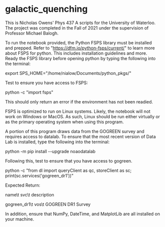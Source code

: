 # galactic_quenching

This is Nicholas Owens' Phys 437 A scripts for the University of Waterloo.
The project was completed in the Fall of 2021 under the supervision of Professor Michael Balogh.

To run the notebook provided, the Python FSPS library must be installed and prepped. Refer to "https://dfm.io/python-fsps/current/" to learn more about FSPS for python. This includes installation guidelines and more.
Ready the FSPS library before opening python by typing the following into the terminal:

export SPS_HOME="/home/nialow/Documents/python_pkgs/"

Test to ensure you have access to FSPS:

python -c "import fsps"

This should only return an error if the environment has not been readied. 

FSPS is optimized to run on Linux systems. Likely, the notebook will not work on Windows or MacOS. As such, Linux should be run either virtually or as the primary operating system when using this program.

A portion of this program draws data from the GOGREEN survey and requires access to datalab. To ensure that the most recent version of Data Lab is installed, type the following  into the terminal:

python -m pip install --upgrade noaodatalab

Following this, test to ensure that you have access to gogreen.

python -c "from dl import queryClient as qc, storeClient as sc; print(sc.services('gogreen_dr1'))"

Expected Return:

name\t         svc\t   description

gogreen_dr1\t  vos\t   GOGREEN DR1 Survey

In addition, ensure that NumPy, DateTime, and MatplotLib are all installed on your machine.
